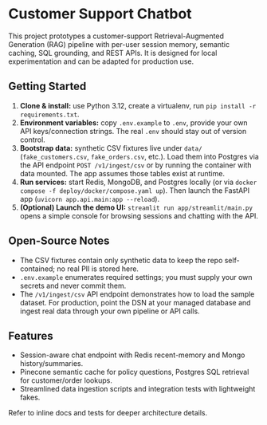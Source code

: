 # Customer Support Chatbot

This project prototypes a customer-support Retrieval-Augmented Generation (RAG) pipeline with per-user session memory, semantic caching, SQL grounding, and REST APIs. It is designed for local experimentation and can be adapted for production use.

## Getting Started

1. **Clone & install:** use Python 3.12, create a virtualenv, run `pip install -r requirements.txt`.
2. **Environment variables:** copy `.env.example` to `.env`, provide your own API keys/connection strings. The real `.env` should stay out of version control.
3. **Bootstrap data:** synthetic CSV fixtures live under `data/` (`fake_customers.csv`, `fake_orders.csv`, etc.). Load them into Postgres via the API endpoint `POST /v1/ingest/csv` or by running the container with data mounted. The app assumes those tables exist at runtime.
4. **Run services:** start Redis, MongoDB, and Postgres locally (or via `docker compose -f deploy/docker/compose.yaml up`). Then launch the FastAPI app (`uvicorn app.api.main:app --reload`).
5. **(Optional) Launch the demo UI:** `streamlit run app/streamlit/main.py` opens a simple console for browsing sessions and chatting with the API.

## Open-Source Notes

- The CSV fixtures contain only synthetic data to keep the repo self-contained; no real PII is stored here.
- `.env.example` enumerates required settings; you must supply your own secrets and never commit them.
- The `/v1/ingest/csv` API endpoint demonstrates how to load the sample dataset. For production, point the DSN at your managed database and ingest real data through your own pipeline or API calls.

## Features

- Session-aware chat endpoint with Redis recent-memory and Mongo history/summaries.
- Pinecone semantic cache for policy questions, Postgres SQL retrieval for customer/order lookups.
- Streamlined data ingestion scripts and integration tests with lightweight fakes.

Refer to inline docs and tests for deeper architecture details.
